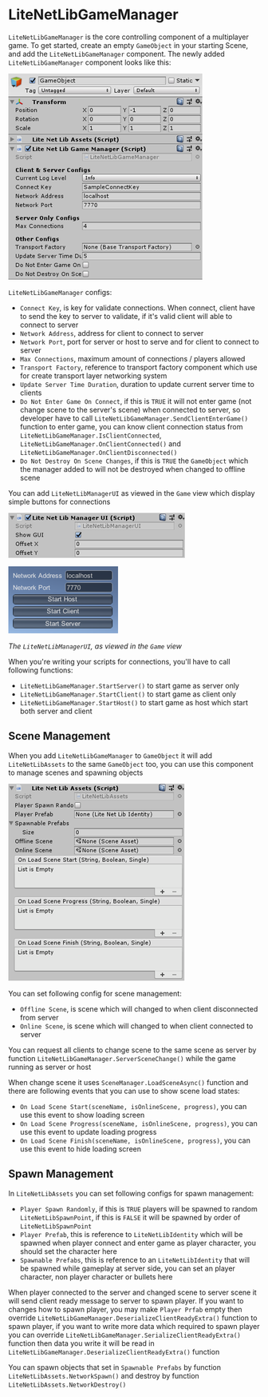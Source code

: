 # LiteNetLibGameManager

`LiteNetLibGameManager` is the core controlling component of a multiplayer game. To get started, create an empty `GameObject` in your starting Scene, and add the `LiteNetLibGameManager` component. The newly added `LiteNetLibGameManager` component looks like this:

![Added Manager](../images/added_manager.png)

`LiteNetLibGameManager` configs:
- `Connect Key`, is key for validate connections. When connect, client have to send the key to server to validate, if it's valid client will able to connect to server
- `Network Address`, address for client to connect to server
- `Network Port`, port for server or host to serve and for client to connect to server
- `Max Connections`, maximum amount of connections / players allowed
- `Transport Factory`, reference to transport factory component which use for create transport layer networking system
- `Update Server Time Duration`, duration to update current server time to clients
- `Do Not Enter Game On Connect`, if this is `TRUE` it will not enter game (not change scene to the server's scene) when connected to server, so developer have to call `LiteNetLibGameManager.SendClientEnterGame()` function to enter game, you can know client connection status from `LiteNetLibGameManager.IsClientConnected`, `LiteNetLibGameManager.OnClientConnected()` and `LiteNetLibGameManager.OnClientDisconnected()`
- `Do Not Destroy On Scene Changes`, if this is `TRUE` the `GameObject` which the manager added to will not be destroyed when changed to offline scene

You can add `LiteNetLibManagerUI` as viewed in the `Game` view which display simple buttons for connections

![Added Manager UI](../images/added_manager_ui.png)

![In-Game Manager UI](../images/ingame_manager_ui.png)

*The `LiteNetLibManagerUI`, as viewed in the `Game` view*

When you're writing your scripts for connections, you'll have to call following functions:
- `LiteNetLibGameManager.StartServer()` to start game as server only
- `LiteNetLibGameManager.StartClient()` to start game as client only
- `LiteNetLibGameManager.StartHost()` to start game as host which start both server and client

## Scene Management

When you add `LiteNetLibGameManager` to `GameObject` it will add `LiteNetLibAssets` to the same `GameObject` too, you can use this component to manage scenes and spawning objects

![In-Game Manager UI](../images/added_assets.png)

You can set following config for scene management:
- `Offline Scene`, is scene which will changed to when client disconnected from server
- `Online Scene`, is scene which will changed to when client connected to server

You can request all clients to change scene to the same scene as server by function `LiteNetLibGameManager.ServerSceneChange()` while the game running as server or host

When change scene it uses `SceneManager.LoadSceneAsync()` function and there are following events that you can use to show scene load states:
- `On Load Scene Start(sceneName, isOnlineScene, progress)`, you can use this event to show loading screen
- `On Load Scene Progress(sceneName, isOnlineScene, progress)`, you can use this event to update loading progress
- `On Load Scene Finish(sceneName, isOnlineScene, progress)`, you can use this event to hide loading screen

## Spawn Management

In `LiteNetLibAssets` you can set following configs for spawn management:
- `Player Spawn Randomly`, if this is `TRUE` players will be spawned to random `LiteNetLibSpawnPoint`, if this is `FALSE` it will be spawned by order of `LiteNetLibSpawnPoint`
- `Player Prefab`, this is reference to `LiteNetLibIdentity` which will be spawned when player connect and enter game as player character, you should set the character here
- `Spawnable Prefabs`, this is reference to an `LiteNetLibIdentity` that will be spawned while gameplay at server side, you can set an player character, non player character or bullets here

When player connected to the server and changed scene to server scene it will send client ready message to server to spawn player. If you want to changes how to spawn player, you may make `Player Prfab` empty then override `LiteNetLibGameManager.DeserializeClientReadyExtra()` function to spawn player, if you want to write more data which required to spawn player you can override `LiteNetLibGameManager.SerializeClientReadyExtra()` function then data you write it will be read in `LiteNetLibGameManager.DeserializeClientReadyExtra()` function

You can spawn objects that set in `Spawnable Prefabs` by function `LiteNetLibAssets.NetworkSpawn()` and destroy by function `LiteNetLibAssets.NetworkDestroy()`